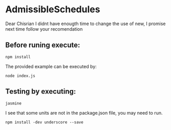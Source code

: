 # AdmissibleSchedules
Dear Chisrian I didnt have enougth time to change the use of new, I promise next time follow your recomendation

## Before runing execute:
```
npm install
```
The provided example can be executed by:
```
node index.js
```
## Testing by executing:
```
jasmine
```
I see that some units are not in the package.json file, you may need to run.
```
npm install -dev underscore --save
```
